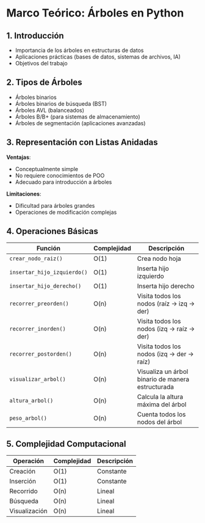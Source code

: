 # Marco Teórico: Árboles en Python

## 1. Introducción

- Importancia de los árboles en estructuras de datos
- Aplicaciones prácticas (bases de datos, sistemas de archivos, IA)
- Objetivos del trabajo

## 2. Tipos de Árboles

- Árboles binarios
- Árboles binarios de búsqueda (BST)
- Árboles AVL (balanceados)
- Árboles B/B+ (para sistemas de almacenamiento)
- Árboles de segmentación (aplicaciones avanzadas)

## 3. Representación con Listas Anidadas

**Ventajas**:

- Conceptualmente simple
- No requiere conocimientos de POO
- Adecuado para introducción a árboles

**Limitaciones**:

- Dificultad para árboles grandes
- Operaciones de modificación complejas

## 4. Operaciones Básicas

| Función                     | Complejidad | Descripción                                       |
| --------------------------- | ----------- | ------------------------------------------------- |
| `crear_nodo_raiz()`         | O(1)        | Crea nodo hoja                                    |
| `insertar_hijo_izquierdo()` | O(1)        | Inserta hijo izquierdo                            |
| `insertar_hijo_derecho()`   | O(1)        | Inserta hijo derecho                              |
| `recorrer_preorden()`       | O(n)        | Visita todos los nodos (raíz → izq → der)         |
| `recorrer_inorden()`        | O(n)        | Visita todos los nodos (izq → raíz → der)         |
| `recorrer_postorden()`      | O(n)        | Visita todos los nodos (izq → der → raíz)         |
| `visualizar_arbol()`        | O(n)        | Visualiza un árbol binario de manera estructurada |
| `altura_arbol()`            | O(n)        | Calcula la altura máxima del árbol                |
| `peso_arbol()`              | O(n)        | Cuenta todos los nodos del árbol                  |

## 5. Complejidad Computacional

| Operación     | Complejidad | Descripción |
| ------------- | ----------- | ----------- |
| Creación      | O(1)        | Constante   |
| Inserción     | O(1)        | Constante   |
| Recorrido     | O(n)        | Lineal      |
| Búsqueda      | O(n)        | Lineal      |
| Visualización | O(n)        | Lineal      |
